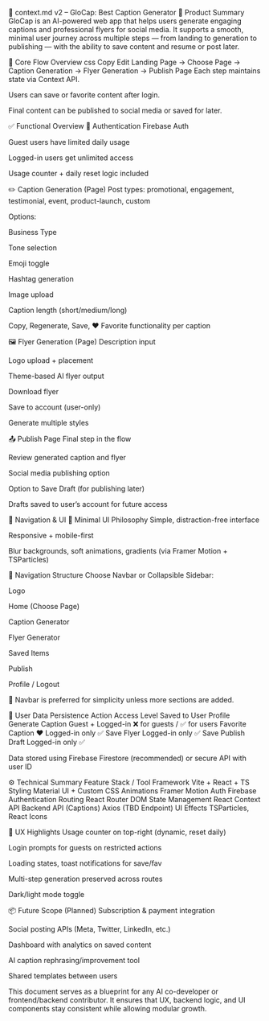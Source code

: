 🧠 context.md v2 – GloCap: Best Caption Generator
📌 Product Summary
GloCap is an AI-powered web app that helps users generate engaging captions and professional flyers for social media. It supports a smooth, minimal user journey across multiple steps — from landing to generation to publishing — with the ability to save content and resume or post later.

🚀 Core Flow Overview
css
Copy
Edit
Landing Page → Choose Page → Caption Generation → Flyer Generation → Publish Page
Each step maintains state via Context API.

Users can save or favorite content after login.

Final content can be published to social media or saved for later.

✅ Functional Overview
🔐 Authentication
Firebase Auth

Guest users have limited daily usage

Logged-in users get unlimited access

Usage counter + daily reset logic included

✏️ Caption Generation (Page)
Post types: promotional, engagement, testimonial, event, product-launch, custom

Options:

Business Type

Tone selection

Emoji toggle

Hashtag generation

Image upload

Caption length (short/medium/long)

Copy, Regenerate, Save, ❤️ Favorite functionality per caption

🖼️ Flyer Generation (Page)
Description input

Logo upload + placement

Theme-based AI flyer output

Download flyer

Save to account (user-only)

Generate multiple styles

📤 Publish Page
Final step in the flow

Review generated caption and flyer

Social media publishing option

Option to Save Draft (for publishing later)

Drafts saved to user’s account for future access

🧭 Navigation & UI
🔘 Minimal UI Philosophy
Simple, distraction-free interface

Responsive + mobile-first

Blur backgrounds, soft animations, gradients (via Framer Motion + TSParticles)

🔗 Navigation Structure
Choose Navbar or Collapsible Sidebar:

Logo

Home (Choose Page)

Caption Generator

Flyer Generator

Saved Items

Publish

Profile / Logout

📌 Navbar is preferred for simplicity unless more sections are added.

💾 User Data Persistence
Action	Access Level	Saved to User Profile
Generate Caption	Guest + Logged-in	❌ for guests / ✅ for users
Favorite Caption ❤️	Logged-in only	✅
Save Flyer	Logged-in only	✅
Save Publish Draft	Logged-in only	✅

Data stored using Firebase Firestore (recommended) or secure API with user ID

⚙️ Technical Summary
Feature	Stack / Tool
Framework	Vite + React + TS
Styling	Material UI + Custom CSS
Animations	Framer Motion
Auth	Firebase Authentication
Routing	React Router DOM
State Management	React Context API
Backend API (Captions)	Axios (TBD Endpoint)
UI Effects	TSParticles, React Icons

🎯 UX Highlights
Usage counter on top-right (dynamic, reset daily)

Login prompts for guests on restricted actions

Loading states, toast notifications for save/fav

Multi-step generation preserved across routes

Dark/light mode toggle

📦 Future Scope (Planned)
Subscription & payment integration

Social posting APIs (Meta, Twitter, LinkedIn, etc.)

Dashboard with analytics on saved content

AI caption rephrasing/improvement tool

Shared templates between users

This document serves as a blueprint for any AI co-developer or frontend/backend contributor. It ensures that UX, backend logic, and UI components stay consistent while allowing modular growth.

